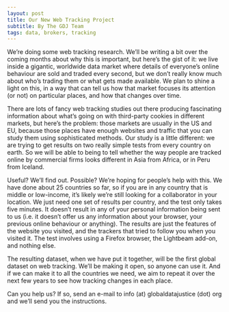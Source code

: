 ```yaml
---
layout: post
title: Our New Web Tracking Project
subtitle: By The GDJ Team
tags: data, brokers, tracking
---
```


We’re doing some web tracking research. We’ll be writing a bit over the coming months about why this is important, but here’s the gist of it: we live inside a gigantic, worldwide data market where details of everyone’s online behaviour are sold and traded every second, but we don’t really know much about who’s trading them or what gets made available. We plan to shine a light on this, in a way that can tell us how that market focuses its attention (or not) on particular places, and how that changes over time.
 
There are lots of fancy web tracking studies out there producing fascinating information about what’s going on with third-party cookies in different markets, but here’s the problem: those markets are usually in the US and EU, because those places have enough websites and traffic that you can study them using sophisticated methods. Our study is a little different: we are trying to get results on two really simple tests from every country on earth. So we will be able to being to tell whether the way people are tracked online by commercial firms looks different in Asia from Africa, or in Peru from Iceland.
 
Useful? We’ll find out. Possible? We’re hoping for people’s help with this. We have done about 25 countries so far, so if you are in any country that is middle or low-income, it’s likely we’re still looking for a collaborator in your location. We just need one set of results per country, and the test only takes five minutes. It doesn’t result in any of your personal information being sent to us (i.e. it doesn’t offer us any information about your browser, your previous online behaviour or anything). The results are just the features of the website you visited, and the trackers that tried to follow you when you visited it. The test involves using a Firefox browser, the Lightbeam add-on, and nothing else.
 
The resulting dataset, when we have put it together, will be the first global dataset on web tracking. We’ll be making it open, so anyone can use it. And if we can make it to all the countries we need, we aim to repeat it over the next few years to see how tracking changes in each place.
 
Can you help us? If so, send an e-mail to info (at) globaldatajustice (dot) org and we’ll send you the instructions.
